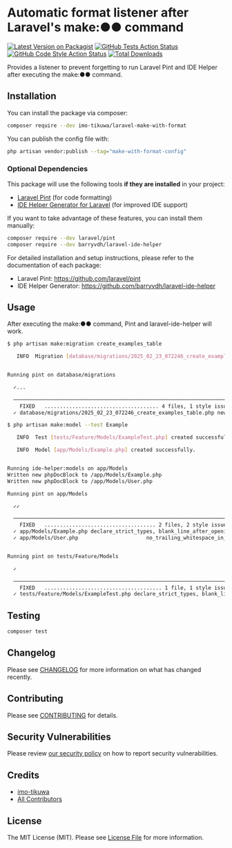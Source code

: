 # Automatic format listener after Laravel's make:●● command

[![Latest Version on Packagist](https://img.shields.io/packagist/v/imo-tikuwa/laravel-make-with-format.svg?style=flat-square)](https://packagist.org/packages/imo-tikuwa/laravel-make-with-format)
[![GitHub Tests Action Status](https://img.shields.io/github/actions/workflow/status/imo-tikuwa/laravel-make-with-format/run-tests.yml?branch=main&label=tests&style=flat-square)](https://github.com/imo-tikuwa/laravel-make-with-format/actions?query=workflow%3Arun-tests+branch%3Amain)
[![GitHub Code Style Action Status](https://img.shields.io/github/actions/workflow/status/imo-tikuwa/laravel-make-with-format/fix-php-code-style-issues.yml?branch=main&label=code%20style&style=flat-square)](https://github.com/imo-tikuwa/laravel-make-with-format/actions?query=workflow%3A"Fix+PHP+code+style+issues"+branch%3Amain)
[![Total Downloads](https://img.shields.io/packagist/dt/imo-tikuwa/laravel-make-with-format.svg?style=flat-square)](https://packagist.org/packages/imo-tikuwa/laravel-make-with-format)

Provides a listener to prevent forgetting to run Laravel Pint and IDE Helper after executing the make:●● command.

## Installation

You can install the package via composer:

```bash
composer require --dev imo-tikuwa/laravel-make-with-format
```

You can publish the config file with:

```bash
php artisan vendor:publish --tag="make-with-format-config"
```

### Optional Dependencies

This package will use the following tools **if they are installed** in your project:

- [Laravel Pint](https://github.com/laravel/pint) (for code formatting)
- [IDE Helper Generator for Laravel](https://github.com/barryvdh/laravel-ide-helper) (for improved IDE support)

If you want to take advantage of these features, you can install them manually:

```bash
composer require --dev laravel/pint
composer require --dev barryvdh/laravel-ide-helper
```

For detailed installation and setup instructions, please refer to the documentation of each package:

- Laravel Pint: https://github.com/laravel/pint
- IDE Helper Generator: https://github.com/barryvdh/laravel-ide-helper

## Usage

After executing the make:●● command, Pint and laravel-ide-helper will work.

```bash
$ php artisan make:migration create_examples_table

   INFO  Migration [database/migrations/2025_02_23_072246_create_examples_table.php] created successfully.


Running pint on database/migrations

  ✓...

  ───────────────────────────────────────────────────────────────────── PSR 12
    FIXED   ..................................... 4 files, 1 style issue fixed
  ✓ database/migrations/2025_02_23_072246_create_examples_table.php new_with_…
```

```bash
$ php artisan make:model --test Example

   INFO  Test [tests/Feature/Models/ExampleTest.php] created successfully.

   INFO  Model [app/Models/Example.php] created successfully.


Running ide-helper:models on app/Models
Written new phpDocBlock to /app/Models/Example.php
Written new phpDocBlock to /app/Models/User.php

Running pint on app/Models

  ✓✓

  ───────────────────────────────────────────────────────────────────── PSR 12
    FIXED   .................................... 2 files, 2 style issues fixed
  ✓ app/Models/Example.php declare_strict_types, blank_line_after_opening_tag…
  ✓ app/Models/User.php                      no_trailing_whitespace_in_comment


Running pint on tests/Feature/Models

  ✓

  ───────────────────────────────────────────────────────────────────── PSR 12
    FIXED   ...................................... 1 file, 1 style issue fixed
  ✓ tests/Feature/Models/ExampleTest.php declare_strict_types, blank_line_aft…
```

## Testing

```bash
composer test
```

## Changelog

Please see [CHANGELOG](CHANGELOG.md) for more information on what has changed recently.

## Contributing

Please see [CONTRIBUTING](CONTRIBUTING.md) for details.

## Security Vulnerabilities

Please review [our security policy](../../security/policy) on how to report security vulnerabilities.

## Credits

- [imo-tikuwa](https://github.com/imo-tikuwa)
- [All Contributors](../../contributors)

## License

The MIT License (MIT). Please see [License File](LICENSE.md) for more information.
